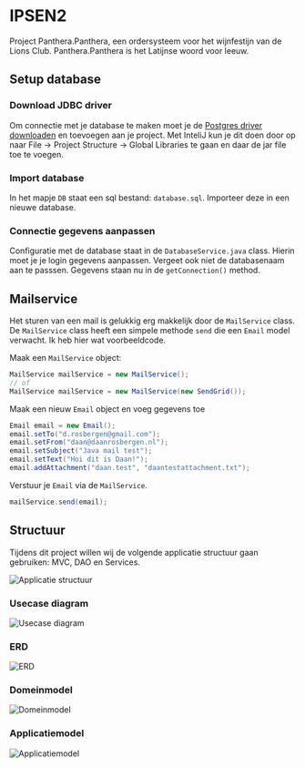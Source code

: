 # IPSEN2
Project Panthera.Panthera, een ordersysteem voor het wijnfestijn van de Lions Club. Panthera.Panthera is het Latijnse woord voor leeuw.

## Setup database

### Download JDBC driver
Om connectie met je database te maken moet je de [Postgres driver downloaden](https://jdbc.postgresql.org/download.html) en toevoegen aan je project. Met InteliJ kun je dit doen door op naar File -> Project Structure -> Global Libraries te gaan en daar de jar file toe te voegen.

### Import database
In het mapje `DB` staat een sql bestand: `database.sql`. Importeer deze in een nieuwe database.

### Connectie gegevens aanpassen
Configuratie met de database staat in de `DatabaseService.java` class. Hierin moet je je login gegevens aanpassen. Vergeet ook niet de databasenaam aan te passsen. Gegevens staan nu in de `getConnection()` method. 

## Mailservice
Het sturen van een mail is gelukkig erg makkelijk door de `MailService` class. De `MailService` class heeft een simpele methode `send` die een `Email` model verwacht. Ik heb hier wat voorbeeldcode.

Maak een `MailService` object:

```java
MailService mailService = new MailService();
// of
MailService mailService = new MailService(new SendGrid());
```

Maak een nieuw `Email` object en voeg gegevens toe

```java
Email email = new Email();
email.setTo("d.rosbergen@gmail.com");
email.setFrom("daan@daanrosbergen.nl");
email.setSubject("Java mail test");
email.setText("Hoi dit is Daan!");
email.addAttachment("daan.test", "daantestattachment.txt");
```

Verstuur je `Email` via de `MailService`.

```java
mailService.send(email);
```

## Structuur
Tijdens dit project willen wij de volgende applicatie structuur gaan gebruiken: MVC, DAO en Services.

![Applicatie structuur](https://www.dropbox.com/s/f3mrd5j1sl9qy3s/DAOModel.JPG?dl=1)

### Usecase diagram  
![Usecase diagram](https://photos-1.dropbox.com/t/2/AABCAudwgquWRLV6g3YeCCwPYnaSmgeI6Qo-ixNv5brilQ/12/48853717/png/32x32/1/_/1/2/Use%20Case%20diagram.png/EOjciuADGOoEIAEgBygH/CEP3V1-43diNiUGqvM6LWnEnuhHZ18BvWkXMsltkQU0?size=1024x768&size_mode=2)

### ERD
![ERD](https://www.dropbox.com/s/9865z99tks0p5jv/erd-v0.3.png?dl=1)

### Domeinmodel
![Domeinmodel](https://www.dropbox.com/s/rz546a32v9jvamb/DomeinModel.jpg?dl=1)

### Applicatiemodel
![Applicatiemodel](https://www.dropbox.com/s/rf6q8kofec5ujpj/ApplicatieModel1.2.jpg?dl=1)

